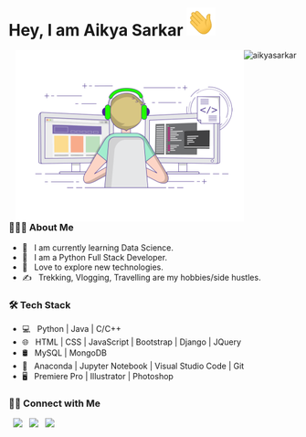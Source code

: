 # Hey, I am Aikya Sarkar <img src="https://raw.githubusercontent.com/ABSphreak/ABSphreak/master/gifs/Hi.gif" width="50px">
<img align="right" src="https://komarev.com/ghpvc/?username=aikyasarkar" color="blueviolet" alt="aikyasarkar" />
<img align="right" alt="GIF" src="https://raw.githubusercontent.com/devSouvik/devSouvik/master/gif3.gif" width="400"/>

<h3> 👨🏻‍💻 About Me </h3> 

- 🔭 &nbsp; I am currently learning Data Science.
- 💼 &nbsp; I am a Python Full Stack Developer.
- 🤔 &nbsp; Love to explore new technologies.
- ✍️ &nbsp; Trekking, Vlogging, Travelling are my hobbies/side hustles.

<h3>🛠 Tech Stack</h3>

- 💻 &nbsp; Python | Java | C/C++  
- 🌐 &nbsp; HTML | CSS | JavaScript | Bootstrap | Django | JQuery
- 🛢 &nbsp; MySQL | MongoDB
- 🔧 &nbsp; Anaconda | Jupyter Notebook | Visual Studio Code | Git
- 🖥 &nbsp; Premiere Pro | Illustrator | Photoshop

<h3>🤝🏻 Connect with Me</h3>

<p>
&nbsp; <a href="https://www.instagram.com/aikyasarkar/" target="_blank" rel="noopener noreferrer"><img src="https://img.icons8.com/plasticine/100/000000/instagram-new.png" width="50" /></a>
&nbsp; <a href="https://www.linkedin.com/in/aikyasarkar/" target="_blank" rel="noopener noreferrer"><img src="https://img.icons8.com/plasticine/100/000000/linkedin.png" width="50" /></a>
&nbsp; <a href="mailto:aikyasarkar10@gmail.com" target="_blank" rel="noopener noreferrer"><img src="https://img.icons8.com/plasticine/100/000000/gmail.png"  width="50" /></a>
</p>

